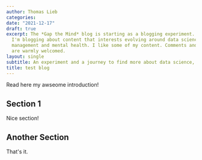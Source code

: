 ```yaml
---
author: Thomas Lieb
categories:
date: "2021-12-17"
draft: true
excerpt: The *Gap the Mind* blog is starting as a blogging experiment. 
  I'm blogging about content that interests evolving around data science (in a broad sense),
  management and mental health. I like some of my content. Comments and suggestions
  are warmly welcomed.
layout: single
subtitle: An experiment and a journey to find more about data science, management and mental health.
title: test blog
---
```


Read here my awseome introduction!

## Section 1

Nice section!

## Another Section

That's it.
